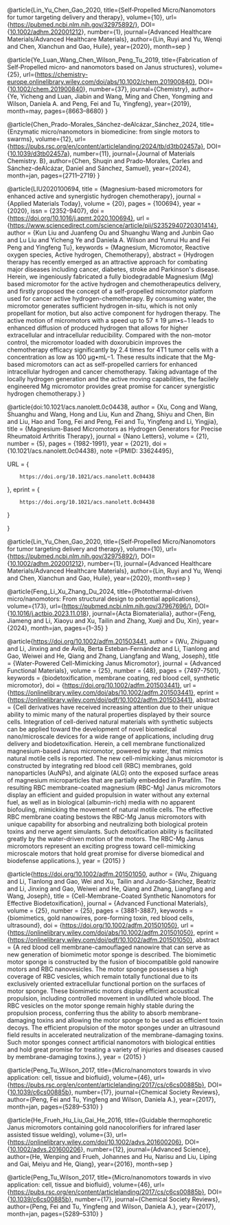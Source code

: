 @article{Lin_Yu_Chen_Gao_2020, title={Self‐Propelled Micro/Nanomotors for tumor targeting delivery and therapy}, volume={10}, url={https://pubmed.ncbi.nlm.nih.gov/32975892/}, DOI={[10.1002/adhm.202001212](https://doi.org/10.1002/adhm.202001212)}, number={1}, journal={Advanced Healthcare Materials/Advanced Healthcare Materials}, author={Lin, Ruyi and Yu, Wenqi and Chen, Xianchun and Gao, Huile}, year={2020}, month=sep }



@article{Ye_Luan_Wang_Chen_Wilson_Peng_Tu_2019, title={Fabrication of Self‐Propelled micro‐ and nanomotors based on Janus structures}, volume={25}, url={https://chemistry-europe.onlinelibrary.wiley.com/doi/abs/10.1002/chem.201900840}, DOI={[10.1002/chem.201900840](https://doi.org/10.1002/chem.201900840)}, number={37}, journal={Chemistry}, author={Ye, Yicheng and Luan, Jiabin and Wang, Ming and Chen, Yongming and Wilson, Daniela A. and Peng, Fei and Tu, Yingfeng}, year={2019}, month=may, pages={8663–8680} }


@article{Chen_Prado-Morales_Sánchez-deAlcázar_Sánchez_2024, title={Enzymatic micro/nanomotors in biomedicine: from single motors to swarms}, volume={12}, url={https://pubs.rsc.org/en/content/articlelanding/2024/tb/d3tb02457a}, DOI={[10.1039/d3tb02457a](https://doi.org/10.1039/d3tb02457a)}, number={11}, journal={Journal of Materials Chemistry. B}, author={Chen, Shuqin and Prado-Morales, Carles and Sánchez-deAlcázar, Daniel and Sánchez, Samuel}, year={2024}, month=jan, pages={2711–2719} }

@article{LIU2020100694, title = {Magnesium-based micromotors for enhanced active and synergistic hydrogen chemotherapy}, journal = {Applied Materials Today}, volume = {20}, pages = {100694}, year = {2020}, issn = {2352-9407}, doi = {https://doi.org/10.1016/j.apmt.2020.100694}, url = {https://www.sciencedirect.com/science/article/pii/S2352940720301414}, author = {Kun Liu and Juanfeng Ou and Shuanghu Wang and Junbin Gao and Lu Liu and Yicheng Ye and Daniela A. Wilson and Yunrui Hu and Fei Peng and Yingfeng Tu}, keywords = {Magnesium, Micromotor, Reactive oxygen species, Active hydrogen, Chemotherapy}, abstract = {Hydrogen therapy has recently emerged as an attractive approach for combating major diseases including cancer, diabetes, stroke and Parkinson's disease. Herein, we ingeniously fabricated a fully biodegradable Magnesium (Mg) based micromotor for the active hydrogen and chemotherapeutics delivery, and firstly proposed the concept of a self-propelled micromotor platform used for cancer active hydrogen-chemotherapy. By consuming water, the micromotor generates sufficient hydrogen in-situ, which is not only propellant for motion, but also active component for hydrogen therapy. The active motion of micromotors with a speed up to 57 ± 19 μm•s−1 leads to enhanced diffusion of produced hydrogen that allows for higher extracellular and intracellular reducibility. Compared with the non-motor control, the micromotor loaded with doxorubicin improves the chemotherapy efficacy significantly by 2.4 times for 4T1 tumor cells with a concentration as low as 100 μg•mL−1. These results indicate that the Mg-based micromotors can act as self-propelled carriers for enhanced intracellular hydrogen and cancer chemotherapy. Taking advantage of the locally hydrogen generation and the active moving capabilities, the facilely engineered Mg micromotor provides great promise for cancer synergistic hydrogen chemotherapy.} }




@article{doi:10.1021/acs.nanolett.0c04438,
author = {Xu, Cong and Wang, Shuanghu and Wang, Hong and Liu, Kun and Zhang, Shiyu and Chen, Bin and Liu, Hao and Tong, Fei and Peng, Fei and Tu, Yingfeng and Li, Yingjia},
title = {Magnesium-Based Micromotors as Hydrogen Generators for Precise Rheumatoid Arthritis Therapy},
journal = {Nano Letters},
volume = {21},
number = {5},
pages = {1982-1991},
year = {2021},
doi = {10.1021/acs.nanolett.0c04438},
    note ={PMID: 33624495},

URL = { 
    
        https://doi.org/10.1021/acs.nanolett.0c04438
    
    

},
eprint = { 
    
        https://doi.org/10.1021/acs.nanolett.0c04438
    
    

}

}

@article{Lin_Yu_Chen_Gao_2020, title={Self‐Propelled Micro/Nanomotors for tumor targeting delivery and therapy}, volume={10}, url={https://pubmed.ncbi.nlm.nih.gov/32975892/}, DOI={[10.1002/adhm.202001212](https://doi.org/10.1002/adhm.202001212)}, number={1}, journal={Advanced Healthcare Materials/Advanced Healthcare Materials}, author={Lin, Ruyi and Yu, Wenqi and Chen, Xianchun and Gao, Huile}, year={2020}, month=sep }



@article{Feng_Li_Xu_Zhang_Du_2024, title={Photothermal-driven micro/nanomotors: From structural design to potential applications}, volume={173}, url={https://pubmed.ncbi.nlm.nih.gov/37967696/}, DOI={[10.1016/j.actbio.2023.11.018](https://doi.org/10.1016/j.actbio.2023.11.018)}, journal={Acta Biomaterialia}, author={Feng, Jiameng and Li, Xiaoyu and Xu, Tailin and Zhang, Xueji and Du, Xin}, year={2024}, month=jan, pages={1–35} }




@article{https://doi.org/10.1002/adfm.201503441,
author = {Wu, Zhiguang and Li, Jinxing and de Ávila, Berta Esteban-Fernández and Li, Tianlong and Gao, Weiwei and He, Qiang and Zhang, Liangfang and Wang, Joseph},
title = {Water-Powered Cell-Mimicking Janus Micromotor},
journal = {Advanced Functional Materials},
volume = {25},
number = {48},
pages = {7497-7501},
keywords = {biodetoxification, membrane coating, red blood cell, synthetic micromotor},
doi = {https://doi.org/10.1002/adfm.201503441},
url = {https://onlinelibrary.wiley.com/doi/abs/10.1002/adfm.201503441},
eprint = {https://onlinelibrary.wiley.com/doi/pdf/10.1002/adfm.201503441},
abstract = {Cell derivatives have received increasing attention due to their unique ability to mimic many of the natural properties displayed by their source cells. Integration of cell-derived natural materials with synthetic subjects can be applied toward the development of novel biomedical nano/microscale devices for a wide range of applications, including drug delivery and biodetoxification. Herein, a cell membrane functionalized magnesium-based Janus micromotor, powered by water, that mimics natural motile cells is reported. The new cell-mimicking Janus micromotor is constructed by integrating red blood cell (RBC) membranes, gold nanoparticles (AuNPs), and alginate (ALG) onto the exposed surface areas of magnesium microparticles that are partially embedded in Parafilm. The resulting RBC membrane-coated magnesium (RBC-Mg) Janus micromotors display an efficient and guided propulsion in water without any external fuel, as well as in biological (albumin-rich) media with no apparent biofouling, mimicking the movement of natural motile cells. The effective RBC membrane coating bestows the RBC-Mg Janus micromotors with unique capability for absorbing and neutralizing both biological protein toxins and nerve agent simulants. Such detoxification ability is facilitated greatly by the water-driven motion of the motors. The RBC-Mg Janus micromotors represent an exciting progress toward cell-mimicking microscale motors that hold great promise for diverse biomedical and biodefense applications.},
year = {2015}
}





@article{https://doi.org/10.1002/adfm.201501050,
author = {Wu, Zhiguang and Li, Tianlong and Gao, Wei and Xu, Tailin and Jurado-Sánchez, Beatriz and Li, Jinxing and Gao, Weiwei and He, Qiang and Zhang, Liangfang and Wang, Joseph},
title = {Cell-Membrane-Coated Synthetic Nanomotors for Effective Biodetoxification},
journal = {Advanced Functional Materials},
volume = {25},
number = {25},
pages = {3881-3887},
keywords = {biomimetics, gold nanowires, pore-forming toxin, red blood cells, ultrasound},
doi = {https://doi.org/10.1002/adfm.201501050},
url = {https://onlinelibrary.wiley.com/doi/abs/10.1002/adfm.201501050},
eprint = {https://onlinelibrary.wiley.com/doi/pdf/10.1002/adfm.201501050},
abstract = {A red blood cell membrane-camouflaged nanowire that can serve as new generation of biomimetic motor sponge is described. The biomimetic motor sponge is constructed by the fusion of biocompatible gold nanowire motors and RBC nanovesicles. The motor sponge possesses a high coverage of RBC vesicles, which remain totally functional due to its exclusively oriented extracellular functional portion on the surfaces of motor sponge. These biomimetic motors display efficient acoustical propulsion, including controlled movement in undiluted whole blood. The RBC vesicles on the motor sponge remain highly stable during the propulsion process, conferring thus the ability to absorb membrane-damaging toxins and allowing the motor sponge to be used as efficient toxin decoys. The efficient propulsion of the motor sponges under an ultrasound field results in accelerated neutralization of the membrane-damaging toxins. Such motor sponges connect artificial nano­motors with biological entities and hold great promise for treating a variety of injuries and diseases caused by membrane-damaging toxins.},
year = {2015}
}


@article{Peng_Tu_Wilson_2017, title={Micro/nanomotors towards in vivo application: cell, tissue and biofluid}, volume={46}, url={https://pubs.rsc.org/en/content/articlelanding/2017/cs/c6cs00885b}, DOI={[10.1039/c6cs00885b](https://doi.org/10.1039/c6cs00885b)}, number={17}, journal={Chemical Society Reviews}, author={Peng, Fei and Tu, Yingfeng and Wilson, Daniela A.}, year={2017}, month=jan, pages={5289–5310} }


@article{He_Frueh_Hu_Liu_Gai_He_2016, title={Guidable thermophoretic Janus micromotors containing gold nanocolorifiers for infrared laser assisted tissue welding}, volume={3}, url={https://onlinelibrary.wiley.com/doi/10.1002/advs.201600206}, DOI={[10.1002/advs.201600206](https://doi.org/10.1002/advs.201600206)}, number={12}, journal={Advanced Science}, author={He, Wenping and Frueh, Johannes and Hu, Narisu and Liu, Liping and Gai, Meiyu and He, Qiang}, year={2016}, month=sep }



@article{Peng_Tu_Wilson_2017, title={Micro/nanomotors towards in vivo application: cell, tissue and biofluid}, volume={46}, url={https://pubs.rsc.org/en/content/articlelanding/2017/cs/c6cs00885b}, DOI={[10.1039/c6cs00885b](https://doi.org/10.1039/c6cs00885b)}, number={17}, journal={Chemical Society Reviews}, author={Peng, Fei and Tu, Yingfeng and Wilson, Daniela A.}, year={2017}, month=jan, pages={5289–5310} }


